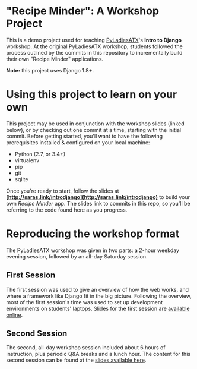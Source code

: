 # "Recipe Minder": A Workshop Project

This is a demo project used for teaching
[PyLadiesATX](http://www.meetup.com/pyladies-atx)'s **Intro to Django**
workshop. At the original PyLadiesATX workshop, students followed the process
outlined by the commits in this repository to incrementally build their own "Recipe
Minder" applications.

**Note:** this project uses Django 1.8+. 

Using this project to learn on your own
========================================

This project may be used in conjunction with the workshop slides (linked
below), or by checking out one commit at a time, starting with the initial
commit. Before getting started, you'll want to have the following prerequisites
installed & configured on your local machine:

* Python (2.7, or 3.4+)
* virtualenv
* pip
* git
* sqlite

Once you're ready to start, follow the slides at
**[http://saras.link/introdjango](http://saras.link/introdjango)** to build your own *Recipe Minder* app.
The slides link to commits in this repo, so you'll be referring to the code
found here as you progress.

Reproducing the workshop format
================================

The PyLadiesATX workshop was given in two parts: a 2-hour weekday evening
session, followed by an all-day Saturday session. 

First Session
-------------

The first session was used to give an overview of how the web works, and where
a framework like Django fit in the big picture. Following the overview, most of
the first session's time was used to set up development environments on
students' laptops. Slides for the first session are [available
online](http://saras.link/introdjango1). 

Second Session
---------------

The second, all-day workshop session included about 6 hours of instruction,
plus periodic Q&A breaks and a lunch hour. The content for this second session
can be found at the [slides available
here](http://saras.link/introdjango).
